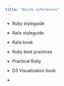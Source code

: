 ```yaml
---
title: "Quick references"
---
```


- Ruby styleguide

- Rails styleguide

- Rails book

- Ruby best practices

- Practical Ruby


- D3 Visualization book
- 